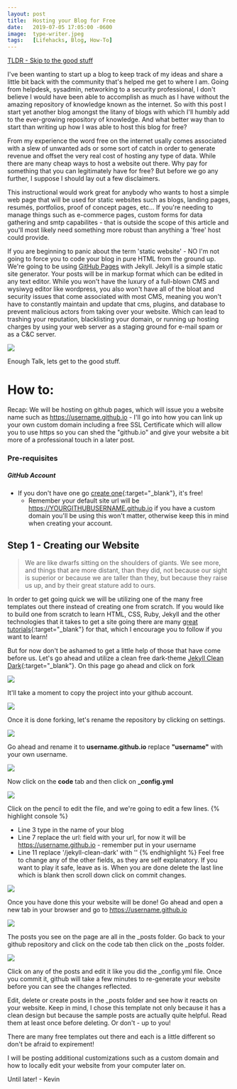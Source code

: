 ```yaml
---
layout: post
title:  Hosting your Blog for Free
date:   2019-07-05 17:05:00 -0600
image:  type-writer.jpeg
tags:   [Lifehacks, Blog, How-To]
---
```


<a href='#how-to'>TLDR - Skip to the good stuff</a>

I've been wanting to start up a blog to keep track of my ideas and share a little bit back with the community that's helped me get to where I am. Going from helpdesk, sysadmin, networking to a security professional, I don't believe I would have been able to accomplish as much as I have without the amazing repository of knowledge known as the internet. So with this post I start yet another blog amongst the litany of blogs with which I'll humbly add to the ever-growing repository of knowledge. And what better way than to start than writing up how I was able to host this blog for free?

From my experience the word free on the internet usally comes associated with a slew of unwanted ads or some sort of catch in order to generate revenue and offset the very real cost of hosting any type of data. While there are many cheap ways to host a website out there. Why pay for something that you can legitimately have for free? But before we go any further, I suppose I should lay out a few disclaimers. 

This instructional would work great for anybody who wants to host a simple web page that will be used for static websites such as blogs, landing pages, resumés, portfolios, proof of concept pages, etc... If you're needing to manage things such as e-commerce pages, custom forms for data gathering and smtp capabilites - that is outside the scope of this article and you'll most likely need something more robust than anything a 'free' host could provide. 

If you are beginning to panic about the term 'static website' - NO I'm not going to force you to code your blog in pure HTML from the ground up. We're going to be using <a href="https://pages.github.com/">GitHub Pages</a> with Jekyll. Jekyll is a simple static site generator. Your posts will be in markup format which can be edited in any text editor. While you won't have the luxury of a full-blown CMS and wysiwyg editor like wordpress, you also won't have all of the bloat and security issues that come associated with most CMS, meaning you won't have to constantly maintain and update that cms, plugins, and database to prevent malicious actors from taking over your website. Which can lead to trashing your reputation, blacklisting your domain, or running up hosting charges by using your web server as a staging ground for e-mail spam or as a C&C server.   

![]({{site.baseurl}}/img/blog.jpg)

Enough Talk, lets get to the good stuff. 

# How to: 
Recap: We will be hosting on github pages, which will issue you a website name such as https://username.github.io - I'll go into how you can link up your own custom domain including a free SSL Certificate which will allow you to use https so you can shed the "github.io" and give your website a bit more of a professional touch in a later post. 

### Pre-requisites
##### GitHub Account
* If you don't have one go [create one](https://github.com/join){:target="_blank"}, it's free!
	* Remember your default site url will be https://YOURGITHUBUSERNAME.github.io if you have a custom domain you'll be using this won't matter, otherwise keep this in mind when creating your account. 

## Step 1 - Creating our Website
> We are like dwarfs sitting on the shoulders of giants. We see more, and things that are more distant, than they did, not because our sight is superior or because we are taller than they, but because they raise us up, and by their great stature add to ours.

In order to get going quick we will be utilizing one of the many free templates out there instead of creating one from scratch. If you would like to build one from scratch to learn HTML, CSS, Ruby, Jekyll and the other technologies that it takes to get a site going there are many [great tutorials](http://jmcglone.com/guides/github-pages/){:target="_blank"} for that, which I encourage you to follow if you want to learn! 

But for now don't be ashamed to get a little help of those that have come before us. Let's go ahead and utilize a clean free dark-theme [Jekyll Clean Dark](https://github.com/streetturtle/jekyll-clean-dark){:target="_blank"}. 
On this page go ahead and click on fork

![]({{site.baseurl}}/img/free-blog/fork-it.png)

It'll take a moment to copy the project into your github account. 

![]({{site.baseurl}}/img/free-blog/forking.png)

Once it is done forking, let's rename the repository by clicking on settings. 

![]({{site.baseurl}}/img/free-blog/settings.png)

Go ahead and rename it to **username.github.io** replace **"username"** with your own username. 

![]({{site.baseurl}}/img/free-blog/code-configyml.png)

Now click on the **code** tab and then click on **_config.yml** 

![]({{site.baseurl}}/img/free-blog/edit.png)

Click on the pencil to edit the file, and we're going to edit a few lines. 
{% highlight console %}
* Line 3 type in the name of your blog 
* Line 7 replace the url: field with your url, for now it will be https://username.github.io - remember put in your username
* Line 11 replace '/jekyll-clean-dark' with ''
{% endhighlight %}
Feel free to change any of the other fields, as they are self explanatory. If you want to play it safe, leave as is. 
When you are done delete the last line which is blank then scroll down click on commit changes. 

![]({{site.baseurl}}/img/free-blog/commit.png)

Once you have done this your website will be done! Go ahead and open a new tab in your browser and go to https://username.github.io

![]({{site.baseurl}}/img/free-blog/blog_example.png)

The posts you see on the page are all in the _posts folder. Go back to your github repository and click on the code tab then click on the _posts folder. 

![]({{site.baseurl}}/img/free-blog/posts.png)

Click on any of the posts and edit it like you did the _config.yml file. Once you commit it, github will take a few minutes to re-generate your website before you can see the changes reflected.

Edit, delete or create posts in the _posts folder and see how it reacts on your website. Keep in mind, I chose this template not only because it has a clean design but because the sample posts are actually quite helpful. Read them at least once before deleting. Or don't - up to you!

There are many free templates out there and each is a little different so don't be afraid to expirement!

I will be posting additional customizations such as a custom domain and how to locally edit your website from your computer later on. 

Until later! - Kevin